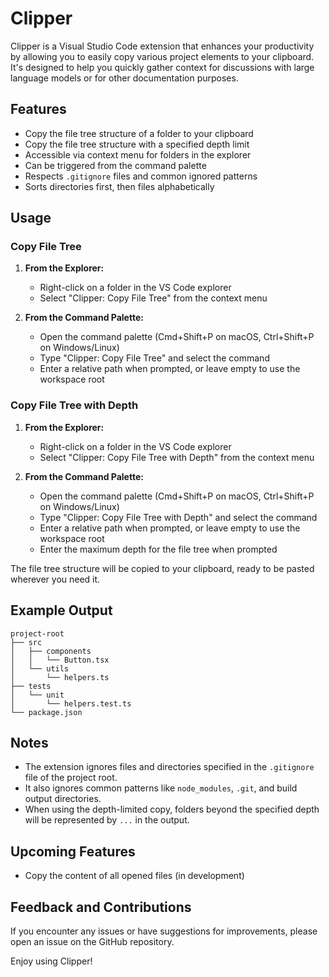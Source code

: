 # Clipper

Clipper is a Visual Studio Code extension that enhances your productivity by allowing you to easily copy various project elements to your clipboard. It's designed to help you quickly gather context for discussions with large language models or for other documentation purposes.

## Features

- Copy the file tree structure of a folder to your clipboard
- Copy the file tree structure with a specified depth limit
- Accessible via context menu for folders in the explorer
- Can be triggered from the command palette
- Respects `.gitignore` files and common ignored patterns
- Sorts directories first, then files alphabetically

## Usage

### Copy File Tree

1. **From the Explorer:**

   - Right-click on a folder in the VS Code explorer
   - Select "Clipper: Copy File Tree" from the context menu

2. **From the Command Palette:**
   - Open the command palette (Cmd+Shift+P on macOS, Ctrl+Shift+P on Windows/Linux)
   - Type "Clipper: Copy File Tree" and select the command
   - Enter a relative path when prompted, or leave empty to use the workspace root

### Copy File Tree with Depth

1. **From the Explorer:**

   - Right-click on a folder in the VS Code explorer
   - Select "Clipper: Copy File Tree with Depth" from the context menu

2. **From the Command Palette:**
   - Open the command palette (Cmd+Shift+P on macOS, Ctrl+Shift+P on Windows/Linux)
   - Type "Clipper: Copy File Tree with Depth" and select the command
   - Enter a relative path when prompted, or leave empty to use the workspace root
   - Enter the maximum depth for the file tree when prompted

The file tree structure will be copied to your clipboard, ready to be pasted wherever you need it.

## Example Output

```
project-root
├── src
│   ├── components
│   │   └── Button.tsx
│   └── utils
│       └── helpers.ts
├── tests
│   └── unit
│       └── helpers.test.ts
└── package.json
```

## Notes

- The extension ignores files and directories specified in the `.gitignore` file of the project root.
- It also ignores common patterns like `node_modules`, `.git`, and build output directories.
- When using the depth-limited copy, folders beyond the specified depth will be represented by `...` in the output.

## Upcoming Features

- Copy the content of all opened files (in development)

## Feedback and Contributions

If you encounter any issues or have suggestions for improvements, please open an issue on the GitHub repository.

Enjoy using Clipper!
